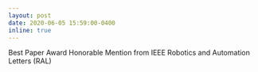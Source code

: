 ```yaml
---
layout: post
date: 2020-06-05 15:59:00-0400
inline: true
---
```


Best Paper Award Honorable Mention from IEEE Robotics and Automation Letters (RAL)
